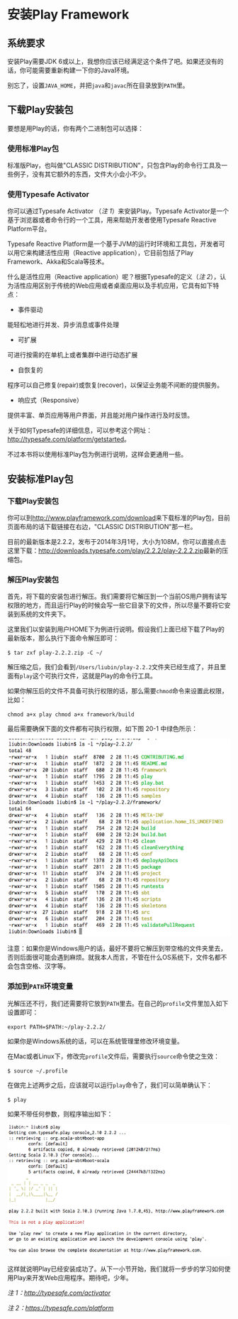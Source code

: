 # 安装Play Framework

## 系统要求

安装Play需要JDK 6或以上，我想你应该已经满足这个条件了吧。如果还没有的话，你可能需要重新构建一下你的Java环境。

别忘了，设置`JAVA_HOME`，并把`java`和`javac`所在目录放到`PATH`里。

## 下载Play安装包

要想是用Play的话，你有两个二进制包可以选择：

### 使用标准Play包

标准版Play，也叫做"CLASSIC DISTRIBUTION"，只包含Play的命令行工具及一些例子，没有其它额外的东西，文件大小会小不少。

### 使用Typesafe Activator

你可以通过Typesafe Activator （*注 1*）来安装Play。Typesafe Activator是一个基于浏览器或者命令行的一个工具，用来帮助开发者使用Typesafe Reactive Platform平台。

Typesafe Reactive Platform是一个基于JVM的运行时环境和工具包，开发者可以用它来构建活性应用（Reactive application），它目前包括了Play Framework、Akka和Scala等技术。

什么是活性应用（Reactive application）呢？根据Typesafe的定义（*注 2*），认为活性应用区别于传统的Web应用或者桌面应用以及手机应用，它具有如下特点：

- 事件驱动

能轻松地进行并发、异步消息或事件处理

- 可扩展

可进行按需的在单机上或者集群中进行动态扩展

- 自恢复的

程序可以自己修复(repair)或恢复(recover)，以保证业务能不间断的提供服务。

- 响应式（Responsive）

提供丰富、单页应用等用户界面，并且能对用户操作进行及时反馈。


关于如何Typesafe的详细信息，可以参考这个网址：<http://typesafe.com/platform/getstarted>。


不过本书将以使用标准Play包为例进行说明，这样会更通用一些。


## 安装标准Play包

### 下载Play安装包

你可以到<http://www.playframework.com/download>来下载标准的Play包，目前页面布局的话下载链接在右边，"CLASSIC DISTRIBUTION"那一栏。

目前的最新版本是2.2.2，发布于2014年3月1号，大小为108M，你可以直接点击这里下载：<http://downloads.typesafe.com/play/2.2.2/play-2.2.2.zip>最新的压缩包。


### 解压Play安装包

首先，将下载的安装包进行解压。我们需要将它解压到一个当前OS用户拥有读写权限的地方，而且运行Play的时候会写一些它目录下的文件，所以尽量不要将它安装到系统的文件夹下。

这里我们以安装到用户HOME下为例进行说明。假设我们上面已经下载了Play的最新版本，那么执行下面命令解压即可：

`
$ tar zxf play-2.2.2.zip -C ~/
`

解压缩之后，我们会看到`/Users/liubin/play-2.2.2`文件夹已经生成了，并且里面有`play`这个可执行文件，这就是Play的命令行工具。

如果你解压后的文件不具备可执行权限的话，那么需要`chmod`命令来设置此权限，比如：

`
chmod a+x play
chmod a+x framework/build
`

最后需要确保下面的文件都有可执行权限，如下图 20-1 中绿色所示：

![](../../assets/content_images/20-02-1.png)

注意：如果你是Windows用户的话，最好不要将它解压到带空格的文件夹里去，否则后面很可能会遇到麻烦。就我本人而言，不管在什么OS系统下，文件名都不会包含空格、汉字等。

### 添加到`PATH`环境变量

光解压还不行，我们还需要将它放到`PATH`里去。在自己的`profile`文件里加入如下设置即可：

`
export PATH=$PATH:~/play-2.2.2/
`

如果你是Windows系统的话，可以在系统管理里修改环境变量。

在Mac或者Linux下，修改完`profile`文件后，需要执行`source`命令使之生效：

`
$ source ~/.profile
`

在做完上述两步之后，应该就可以运行`play`命令了，我们可以简单确认下：

`
$ play
`

如果不带任何参数，则程序输出如下：

![](../../assets/content_images/20-02-2.png)


这样就说明Play已经安装成功了。从下一小节开始，我们就将一步步的学习如何使用Play来开发Web应用程序。期待吧，少年。

*注 1：<http://typesafe.com/activator>*

*注 2：<https://typesafe.com/platform>*
